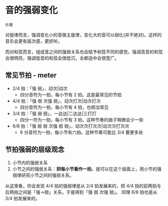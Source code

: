# 音的强弱变化

`乐理`

对旋律而言，强调变化小的音做主旋律，变化大的音可以弱化(并不绝对)。这样的音乐会更有层次感，更好听。

而对和弦而言，组成音之间的强弱关系也会赋予和弦不同的感觉。强调高音的和弦会很明亮，强调低音的和弦会很低沉，全都适中会很宽广。


## 常见节拍 - meter

- 2/4 拍：「强 弱」，动次|动次
  - 四分音符为一拍，每小节有 2 拍。这是最常见的节拍
- 4/4 拍：「强 弱 次强 弱」，动次打次|动次打次
  - 四分音符为一拍，每小节有 4 拍，也相当常见
- 3/4 拍：「强 弱 弱」，一达达|二达达|三打打
  - 四分一符为一拍，每小节有 3 拍，这种节奏的曲子稍微会少一些
- 6/8 拍：「强 弱 弱 次强 弱 弱」，动次次打次次|动次次打次次
  - 8 分音符为一拍，每小节有六拍。这种节奏可能比 3/4 要更多些


## 节拍强弱的层级观念

1. 小节内的强弱关系
2. 小节之间的强弱关系：**把每小节看作一拍**，就可以在这个层面上，用小节的强弱律研究小节之间的强弱关系。

从这里看，你会发现 4/4 拍的强弱律是从 2/4 拍发展来的，把 4/4 拍的前两拍与后两拍之间是「强→弱」关系，于是得到「强 弱 次强 弱」。
同理 6/8 拍也是从 3/4 拍发展来的。

